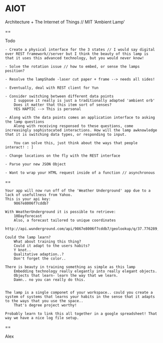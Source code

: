 AIOT
====

Architecture + The Internet of Things // MIT
'Ambient Lamp'

==

Todo

	- Create a physical interface for the 3 states // I would say digital over REST framework//server but I think the beauty of this lamp is that it uses this advanced technology, but you would never know!
	
	- Solve the rotation issue // how to embed, or sense the lamps position?

	- Resolve the lampShade -laser cut paper + frame --> needs all sides!

	- Eventually, deal with REST client for Yun

	- Consider switching between different data points
		I suppose it really is just a traditionally adapted 'ambient orb'
		Does it matter that this item sort of senses?
		YES HAPTIC --> This is personal

	- Along with the data points comes an application interface to asking the lamp questions
		Along with receiving responsed to these questions, come increasingly sophistocated interactions. How will the lamp awknowledge that it is switching data types, or responding to input.

		You can solve this, just think about the ways that people interact! : ]

	- Change locations on the fly with the REST interface

	- Parse your new JSON Object

	- Want to wrap your HTML request inside of a function // asynchronous


==

	Your app will now run off of the 'Weather Underground' app due to a lack of usefullness from Yahoo.
	This is your api key:
		9867e8006f7cddb7

	With WeatherUnderground it is possible to retrieve:
		10Dayforecast
		Also, a forecast tailored to unique coordinates
		http://api.wunderground.com/api/9867e8006f7cddb7/geolookup/q/37.776289,-122.395234.json

	Could the lamp learn?
		What about training this thing?
		Could it adapt to the users habits?
		Y knot..
		Qualitative adaption..?
		Don't forget the color..

	There is beauty in training something as simple as this lamp
		Embedding technology really elegantly into really elegant objects.
		Objects that learn- learn the way that we learn.
		Damn.. no you can really do this.


	The lamp is a single componet of your workspace.. could you create a system of systems that learns your habits in the sense that it adapts to the ways that you use the space..
		That's degree project worthy!

	Probably learn to link this all together in a google spreadsheet! That way we have a nice log file setup.

==

Alex
